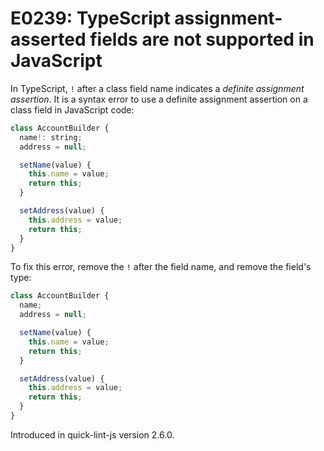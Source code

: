 # E0239: TypeScript assignment-asserted fields are not supported in JavaScript

In TypeScript, `!` after a class field name indicates a *definite assignment
assertion*. It is a syntax error to use a definite assignment assertion on a
class field in JavaScript code:

```javascript
class AccountBuilder {
  name!: string;
  address = null;

  setName(value) {
    this.name = value;
    return this;
  }

  setAddress(value) {
    this.address = value;
    return this;
  }
}
```

To fix this error, remove the `!` after the field name, and remove the field's
type:

```javascript
class AccountBuilder {
  name;
  address = null;

  setName(value) {
    this.name = value;
    return this;
  }

  setAddress(value) {
    this.address = value;
    return this;
  }
}
```

Introduced in quick-lint-js version 2.6.0.
